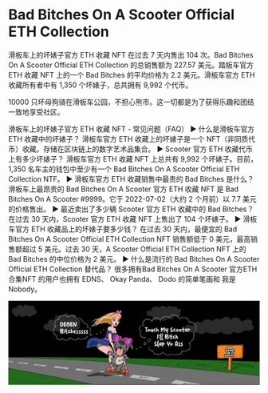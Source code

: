 # Bad Bitches On A Scooter Official ETH Collection

滑板车上的坏婊子官方 ETH 收藏 NFT 在过去 7 天内售出 104 次。Bad Bitches On A Scooter Official ETH Collection 的总销售额为 227.57 美元。踏板车官方 ETH 收藏 NFT 上的一个 Bad Bitches 的平均价格为 2.2 美元。滑板车官方 ETH 收藏所有者中有 1,350 个坏婊子，总共拥有 9,992 个代币。

10000 只坏母狗骑在滑板车公园，不担心熊市。这一切都是为了获得乐趣和团结一致地享受社区。

滑板车上的坏婊子官方 ETH 收藏 NFT - 常见问题（FAQ）
▶ 什么是滑板车官方 ETH 收藏中的坏婊子？
滑板车官方 ETH 收藏上的坏婊子是一个 NFT（非同质代币）收藏。存储在区块链上的数字艺术品集合。
▶ Scooter 官方 ETH 收藏代币上有多少坏婊子？
滑板车官方 ETH 收藏 NFT 上总共有 9,992 个坏婊子。目前，1,350 名车主的钱包中至少有一个 Bad Bitches On A Scooter Official ETH Collection NTF。
▶ 滑板车官方 ETH 收藏销售中最贵的 Bad Bitches 是什么？
滑板车上最昂贵的 Bad Bitches On A Scooter 官方 ETH 收藏 NFT 是 Bad Bitches On A Scooter #9999。它于 2022-07-02（大约 2 个月前）以 7.7 美元的价格售出。
▶ 最近卖出了多少辆 Scooter 官方 ETH 收藏中的 Bad Bitches？
在过去 30 天内，Scooter 官方 ETH 收藏 NFT 上售出了 104 个坏婊子。
▶ 滑板车官方 ETH 收藏品上的坏婊子要多少钱？
在过去 30 天内，最便宜的 Bad Bitches On A Scooter Official ETH Collection NFT 销售额低于 0 美元，最高销售额超过 5 美元。过去 30 天，A Scooter Official ETH Collection NFT 上的 Bad Bitches 的中位价格为 2 美元。
▶ 什么是流行的 Bad Bitches On A Scooter Official ETH Collection 替代品？
很多拥有Bad Bitches On A Scooter 官方ETH 合集NFT 的用户也拥有 EDNS、 Okay Panda、 Dodo 的简单笔画和 我是Nobody。

![600x200](600x200.jpg)

